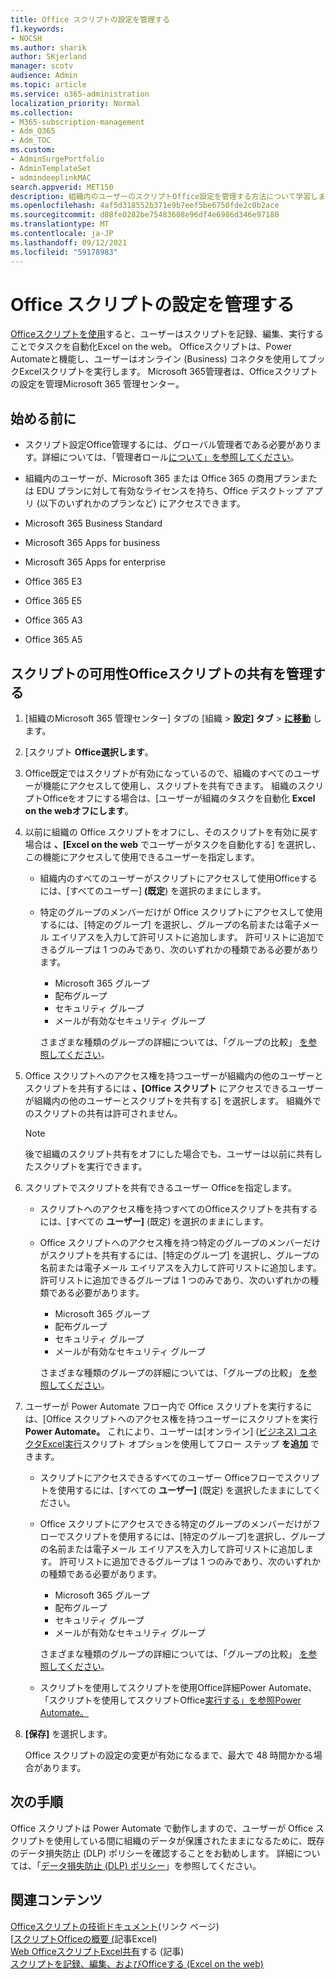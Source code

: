```yaml
---
title: Office スクリプトの設定を管理する
f1.keywords:
- NOCSH
ms.author: sharik
author: SKjerland
manager: scotv
audience: Admin
ms.topic: article
ms.service: o365-administration
localization_priority: Normal
ms.collection:
- M365-subscription-management
- Adm_O365
- Adm_TOC
ms.custom:
- AdminSurgePortfolio
- AdminTemplateSet
- admindeeplinkMAC
search.appverid: MET150
description: 組織内のユーザーのスクリプトOffice設定を管理する方法について学習します。
ms.openlocfilehash: 4af5d318552b371e9b7eef5be6750fde2c0b2ace
ms.sourcegitcommit: d08fe0282be75483608e96df4e6986d346e97180
ms.translationtype: MT
ms.contentlocale: ja-JP
ms.lasthandoff: 09/12/2021
ms.locfileid: "59178983"
---
```

# <a name="manage-office-scripts-settings"></a>Office スクリプトの設定を管理する

[Officeスクリプトを使用](/office/dev/scripts)すると、ユーザーはスクリプトを記録、編集、実行することでタスクを自動化Excel on the web。 Officeスクリプトは、Power Automateと機能し、ユーザーはオンライン (Business) コネクタを使用してブックExcelスクリプトを実行します。 Microsoft 365管理者は、Officeスクリプトの設定を管理Microsoft 365 管理センター。

## <a name="before-you-begin"></a>始める前に

- スクリプト設定Office管理するには、グローバル管理者である必要があります。詳細については、「管理者ロール[について」を参照してください](../add-users/about-admin-roles.md)。

- 組織内のユーザーが、Microsoft 365 または Office 365 の商用プランまたは EDU プランに対して有効なライセンスを持ち、Office デスクトップ アプリ (以下のいずれかのプランなど) にアクセスできます。

- Microsoft 365 Business Standard
- Microsoft 365 Apps for business
- Microsoft 365 Apps for enterprise
- Office 365 E3
- Office 365 E5
- Office 365 A3
- Office 365 A5

## <a name="manage-availability-of-office-scripts-and-sharing-of-scripts"></a>スクリプトの可用性Officeスクリプトの共有を管理する

1. [組織のMicrosoft 365 管理センター] タブの [組織 \> **設定] タブ** \> **[に移動](https://go.microsoft.com/fwlink/p/?linkid=2053743)** します。

2. [スクリプト **Office選択します**。

3. Office既定ではスクリプトが有効になっているので、組織のすべてのユーザーが機能にアクセスして使用し、スクリプトを共有できます。 組織のスクリプトOfficeをオフにする場合は、[ユーザーが組織のタスクを自動化 **Excel on the webオフにします**。

4. 以前に組織の Office スクリプトをオフにし、そのスクリプトを有効に戻す場合は **、[Excel on the web** でユーザーがタスクを自動化する] を選択し、この機能にアクセスして使用できるユーザーを指定します。

    - 組織内のすべてのユーザーがスクリプトにアクセスして使用Officeするには、[すべてのユーザー] **(既定**) を選択のままにします。

    - 特定のグループのメンバーだけが Office スクリプトにアクセスして使用するには、[特定のグループ] を選択し、グループの名前または電子メール エイリアスを入力して許可リストに追加します。 許可リストに追加できるグループは 1 つのみであり、次のいずれかの種類である必要があります。
        - Microsoft 365 グループ
        - 配布グループ
        - セキュリティ グループ
        - メールが有効なセキュリティ グループ

        さまざまな種類のグループの詳細については、「グループの比較」 [を参照してください](../create-groups/compare-groups.md)。

5. Office スクリプトへのアクセス権を持つユーザーが組織内の他のユーザーとスクリプトを共有するには **、[Office スクリプト** にアクセスできるユーザーが組織内の他のユーザーとスクリプトを共有する] を選択します。 組織外でのスクリプトの共有は許可されません。

    > [!NOTE]
    > 後で組織のスクリプト共有をオフにした場合でも、ユーザーは以前に共有したスクリプトを実行できます。

6. スクリプトでスクリプトを共有できるユーザー Officeを指定します。

    - スクリプトへのアクセス権を持つすべてのOfficeスクリプトを共有するには、[すべての **ユーザー]** (既定) を選択のままにします。

    - Office スクリプトへのアクセス権を持つ特定のグループのメンバーだけがスクリプトを共有するには、[特定のグループ] を選択し、グループの名前または電子メール エイリアスを入力して許可リストに追加します。 許可リストに追加できるグループは 1 つのみであり、次のいずれかの種類である必要があります。
        - Microsoft 365 グループ
        - 配布グループ
        - セキュリティ グループ
        - メールが有効なセキュリティ グループ

        さまざまな種類のグループの詳細については、「グループの比較」 [を参照してください](../create-groups/compare-groups.md)。

7. ユーザーが Power Automate フロー内で Office スクリプトを実行するには、[Office スクリプトへのアクセス権を持つユーザーにスクリプトを実行 **Power Automate。** これにより、ユーザーは[オンライン] ([ビジネス) コネクタExcel実行](/connectors/excelonlinebusiness)スクリプト オプションを使用してフロー ステップ **を追加** できます。

    - スクリプトにアクセスできるすべてのユーザー Officeフローでスクリプトを使用するには、[すべての **ユーザー]** (既定) を選択したままにしてください。

    - Office スクリプトにアクセスできる特定のグループのメンバーだけがフローでスクリプトを使用するには、[特定のグループ]を選択し、グループの名前または電子メール エイリアスを入力して許可リストに追加します。 許可リストに追加できるグループは 1 つのみであり、次のいずれかの種類である必要があります。
        - Microsoft 365 グループ
        - 配布グループ
        - セキュリティ グループ
        - メールが有効なセキュリティ グループ

        さまざまな種類のグループの詳細については、「グループの比較」 [を参照してください](../create-groups/compare-groups.md)。

    - スクリプトを使用してスクリプトを使用Office詳細Power Automate、「スクリプトを使用してスクリプトOffice[実行する」を参照Power Automate。](/office/dev/scripts/develop/power-automate-integration)

8. **[保存]** を選択します。

    Office スクリプトの設定の変更が有効になるまで、最大で 48 時間かかる場合があります。

## <a name="next-steps"></a>次の手順

Office スクリプトは Power Automate で動作しますので、ユーザーが Office スクリプトを使用している間に組織のデータが保護されたままになるために、既存のデータ損失防止 (DLP) ポリシーを確認することをお勧めします。 詳細については、「[データ損失防止 (DLP) ポリシー](/power-automate/prevent-data-loss)」を参照してください。

## <a name="related-content"></a>関連コンテンツ

[Officeスクリプトの技術ドキュメント](/office/dev/scripts/)(リンク ページ)\
[[スクリプトOfficeの概要 (](https://support.microsoft.com/office/9fbe283d-adb8-4f13-a75b-a81c6baf163a)記事Excel)\
[Web OfficeスクリプトExcel共有](https://support.microsoft.com/office/226eddbc-3a44-4540-acfe-fccda3d1122b)する (記事)\
[スクリプトを記録、編集、およびOfficeする (Excel on the web)](/office/dev/scripts/tutorials/excel-tutorial)
